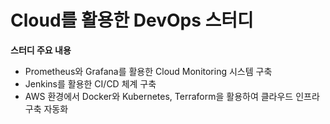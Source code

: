 # Cloud를 활용한 DevOps 스터디

**스터디 주요 내용**   
- Prometheus와 Grafana를 활용한 Cloud Monitoring 시스템 구축   
- Jenkins를 활용한 CI/CD 체계 구축   
- AWS 환경에서 Docker와 Kubernetes, Terraform을 활용하여 클라우드 인프라 구축 자동화   
